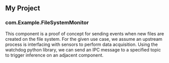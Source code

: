 ## My Project

### com.Example.FileSystemMonitor

This component is a proof of concept for sending events when new files are created on the file system. For the given use case, we assume an upstream process is interfacing with sensors to perform data acquisition. Using the watchdog python library, we can send an IPC message to a specified topic to trigger inference on an adjacent component.
